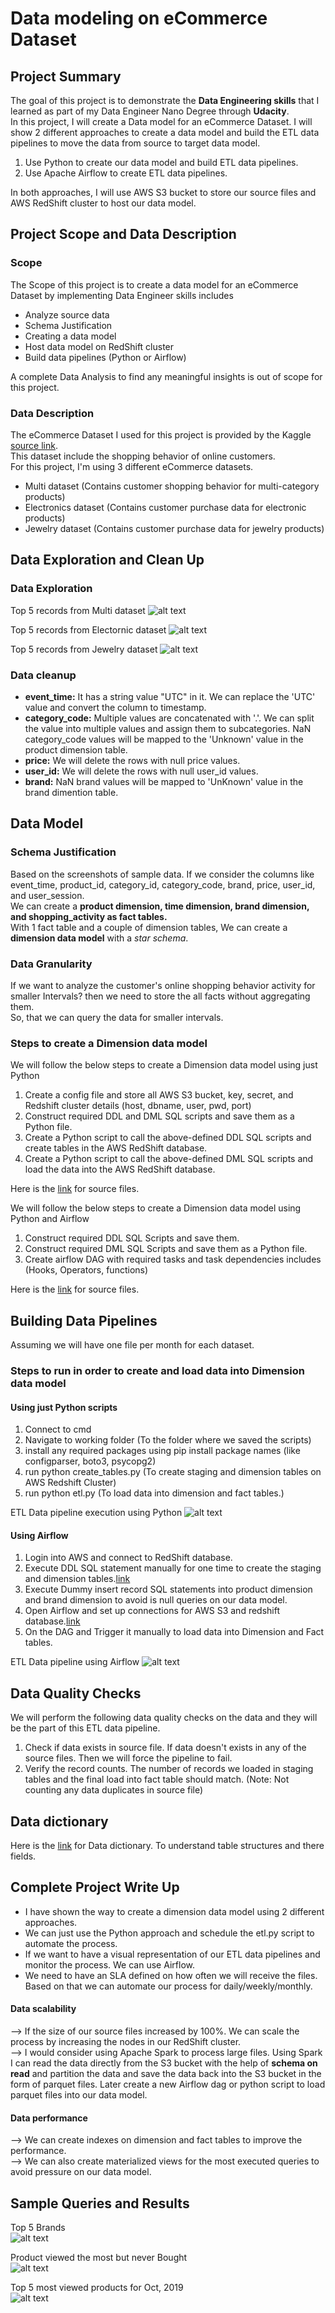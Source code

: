# Data modeling on eCommerce Dataset
## Project Summary
The goal of this project is to demonstrate the **Data Engineering skills** that I learned as part of my Data Engineer Nano Degree through **Udacity**.  
In this project, I will create a Data model for an eCommerce Dataset.
I will show 2 different approaches to create a data model and build the ETL data pipelines to move the data from source to target data model.
1. Use Python to create our data model and build ETL data pipelines.
2. Use Apache Airflow to create ETL data pipelines.

In both approaches, I will use AWS S3 bucket to store our source files and AWS RedShift cluster to host our data model.


## Project Scope and Data Description

### Scope
The Scope of this project is to create a data model for an eCommerce Dataset by implementing Data Engineer skills includes  
- Analyze source data
- Schema Justification 
- Creating a data model
- Host data model on RedShift cluster
- Build data pipelines (Python or Airflow)

A complete Data Analysis to find any meaningful insights is out of scope for this project.

### Data Description
The eCommerce Dataset I used for this project is provided by the Kaggle [source link](https://www.kaggle.com/mkechinov/ecommerce-behavior-data-from-multi-category-store).  
This dataset include the shopping behavior of online customers.  
For this project, I'm using 3 different eCommerce datasets.
* Multi dataset (Contains customer shopping behavior for multi-category products)
* Electronics dataset (Contains customer purchase data for electronic products)
* Jewelry dataset (Contains customer purchase data for jewelry products)

## Data Exploration and Clean Up
### Data Exploration
Top 5 records from Multi dataset
![alt text](https://github.com/SG453/data-engineer_projects/blob/main/Data%20Modeling%20On%20eCommerce%20Dataset/images/multi_top5.JPG "Multi Dataset")

Top 5 records from Electornic dataset
![alt text](https://github.com/SG453/data-engineer_projects/blob/main/Data%20Modeling%20On%20eCommerce%20Dataset/images/electronics_top5.JPG "Electronic Dataset")

Top 5 records from Jewelry dataset
![alt text](https://github.com/SG453/data-engineer_projects/blob/main/Data%20Modeling%20On%20eCommerce%20Dataset/images/jewelry_top5.JPG "Jewelry Dataset")

### Data cleanup
* **event_time:** It has a string value "UTC" in it. We can replace the 'UTC' value and convert the column to timestamp.
* **category_code:** Multiple values are concatenated with '.'. We can split the value into multiple values and assign them to subcategories. NaN category_code values will be mapped to the 'Unknown' value in the product dimension table.
* **price:** We will delete the rows with null price values.
* **user_id:** We will delete the rows with null user_id values.
* **brand:** NaN brand values will be mapped to 'UnKnown' value in the brand dimention table.

## Data Model
### Schema Justification
Based on the screenshots of sample data. If we consider the columns like event_time, product_id, category_id, category_code, brand, price, user_id, and user_session.  
We can create a **product dimension, time dimension, brand dimension, and shopping_activity as fact tables.**   
With 1 fact table and a couple of dimension tables, We can create a **dimension data model** with a *star schema*.

### Data Granularity
If we want to analyze the customer's online shopping behavior activity for smaller Intervals? then we need to store the all facts without aggregating them.  
So, that we can query the data for smaller intervals.

### Steps to create a Dimension data model
We will follow the below steps to create a Dimension data model using just Python
1. Create a config file and store all AWS S3 bucket, key, secret, and Redshift cluster details (host, dbname, user, pwd, port)
2. Construct required DDL and DML SQL scripts and save them as a Python file.
3. Create a Python script to call the above-defined DDL SQL scripts and create tables in the AWS RedShift database.
4. Create a Python script to call the above-defined DML SQL scripts and load the data into the AWS RedShift database.

Here is the [link](https://github.com/SG453/data-engineer_projects/tree/main/Data%20Modeling%20On%20eCommerce%20Dataset/Using%20Python) for source files.

We will follow the below steps to create a Dimension data model using Python and Airflow  
1. Construct required DDL SQL Scripts and save them.
2. Construct required DML SQL Scripts and save them as a Python file.
3. Create airflow DAG with required tasks and task dependencies includes (Hooks, Operators, functions)

Here is the [link](https://github.com/SG453/data-engineer_projects/tree/main/Data%20Modeling%20On%20eCommerce%20Dataset/Using%20Airflow) for source files.

## Building Data Pipelines
Assuming we will have one file per month for each dataset.
### Steps to run in order to create and load data into Dimension data model
#### Using just Python scripts  
1. Connect to cmd
2. Navigate to working folder (To the folder where we saved the scripts)
3. install any required packages using pip install package names (like configparser, boto3, psycopg2)
4. run python create_tables.py (To create staging and dimension tables on AWS Redshift Cluster)
5. run python etl.py (To load data into dimension and fact tables.)

ETL Data pipeline execution using Python
![alt text](https://github.com/SG453/data-engineer_projects/blob/main/Data%20Modeling%20On%20eCommerce%20Dataset/images/cmd_execution.JPG "cmd Execution")

#### Using Airflow
1. Login into AWS and connect to RedShift database.
2. Execute DDL SQL statement manually for one time to create the staging and dimension tables.[link](https://github.com/SG453/data-engineer_projects/tree/main/Data%20Modeling%20On%20eCommerce%20Dataset/Using%20Airflow/Airflow)
3. Execute Dummy insert record SQL statements into product dimension and brand dimension to avoid is null queries on our data model.
4. Open Airflow and set up connections for AWS S3 and redshift database.[link](https://github.com/SG453/data-engineer_projects/tree/main/Data%20Modeling%20On%20eCommerce%20Dataset/Using%20Airflow)
5. On the DAG and Trigger it manually to load data into Dimension and Fact tables.

ETL Data pipeline using Airflow
![alt text](https://github.com/SG453/data-engineer_projects/blob/main/Data%20Modeling%20On%20eCommerce%20Dataset/images/airflow_dag_graph.JPG "Airflow DAG")

## Data Quality Checks
We will perform the following data quality checks on the data and they will be the part of this ETL data pipeline. 
1. Check if data exists in source file. If data doesn't exists in any of the source files. Then we will force the pipeline to fail.
2. Verify the record counts. The number of records we loaded in staging tables and the final load into fact table should match. (Note: Not counting any data duplicates in source file)

## Data dictionary
Here is the [link](https://github.com/SG453/data-engineer_projects/blob/main/Data%20Modeling%20On%20eCommerce%20Dataset/Data_dictionary.xlsx) for Data dictionary. To understand table structures and there fields. 

## Complete Project Write Up
* I have shown the way to create a dimension data model using 2 different approaches. 
* We can just use the Python approach and schedule the etl.py script to automate the process.
* If we want to have a visual representation of our ETL data pipelines and monitor the process. We can use Airflow.
* We need to have an SLA defined on how often we will receive the files. Based on that we can automate our process for daily/weekly/monthly.

#### Data scalability
--> If the size of our source files increased by 100%. We can scale the process by increasing the nodes in our RedShift cluster.  
--> I would consider using Apache Spark to process large files. Using Spark I can read the data directly from the S3 bucket with the help of **schema on read** and partition the data and save the data back into the S3 bucket in the form of parquet files. Later create a new Airflow dag or python script to load parquet files into our data model.

#### Data performance
--> We can create indexes on dimension and fact tables to improve the performance.  
--> We can also create materialized views for the most executed queries to avoid pressure on our data model.

## Sample Queries and Results  

Top 5 Brands  
![alt text](https://github.com/SG453/data-engineer_projects/blob/main/Data%20Modeling%20On%20eCommerce%20Dataset/images/Top5_brands.JPG "Top 5 Brands")

Product viewed the most but never Bought  
![alt text](https://github.com/SG453/data-engineer_projects/blob/main/Data%20Modeling%20On%20eCommerce%20Dataset/images/Viewed_But_Never_bought.JPG "Viewed but never bought")

Top 5 most viewed products for Oct, 2019  
![alt text](https://github.com/SG453/data-engineer_projects/blob/main/Data%20Modeling%20On%20eCommerce%20Dataset/images/Top5_products_viewed.JPG "Most viewed for Oct,2019")

